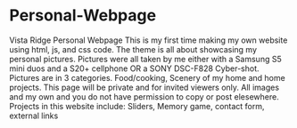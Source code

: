 # Personal-Webpage
Vista Ridge Personal Webpage
This is my first time making my own website using html, js, and css code.
The theme is all about showcasing my personal pictures.
Pictures were all taken by me either with a Samsung S5 mini duos and a S20+ cellphone OR a SONY DSC-F828 Cyber-shot.
Pictures are in 3 categories. Food/cooking, Scenery of my home and home projects.
This page will be private and for invited viewers only.
All images and my own and you do not have permission to copy or post elesewhere.
Projects in this website include: Sliders, Memory game, contact form, external links
